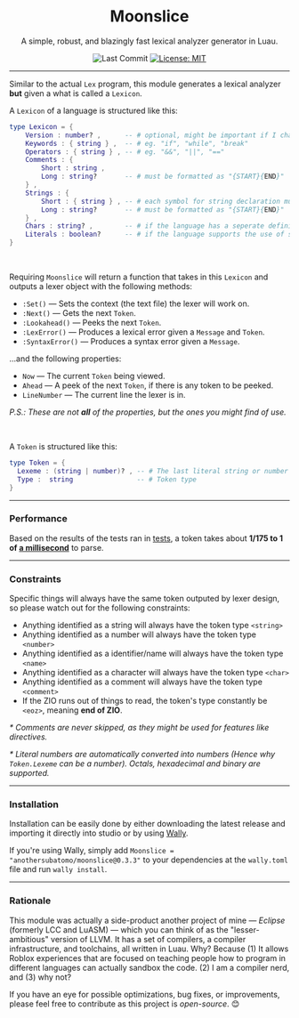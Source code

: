 <div align="center">

# Moonslice
A simple, robust, and blazingly fast lexical analyzer generator in Luau.

![Last Commit](https://img.shields.io/github/last-commit/AnotherSubatomo/Moonslice/main) [![License: MIT](https://img.shields.io/badge/License-MIT-yellow.svg)](https://opensource.org/licenses/MIT)

</div>

---

Similar to the actual `Lex` program, this module generates a lexical analyzer **but** given a what is called a `Lexicon`.

A `Lexicon` of a language is structured like this:
```lua
type Lexicon = {
	Version : number? ,      -- # optional, might be important if I change the way a **Lexicon** is made
	Keywords : { string } ,  -- # eg. "if", "while", "break"
	Operators : { string } , -- # eg. "&&", "||", "=="
	Comments : {
		Short : string ,
		Long : string?       -- # must be formatted as "{START}{END}"
	} ,
	Strings : {
		Short : { string } , -- # each symbol for string declaration must only be a single char long
		Long : string?       -- # must be formatted as "{START}{END}"
	} ,
	Chars : string? ,        -- # if the language has a seperate definition for chars
	Literals : boolean?      -- # if the language supports the use of special characters in strings or not
}
```

<br>

Requiring `Moonslice` will return a function that takes in this `Lexicon` and outputs a lexer object with the following methods:
- `:Set()` — Sets the context (the text file) the lexer will work on.
- `:Next()` — Gets the next `Token`.
- `:Lookahead()` — Peeks the next `Token`.
- `:LexError()` — Produces a lexical error given a `Message` and `Token`.
- `:SyntaxError()` — Produces a syntax error given a `Message`.

...and the following properties:
- `Now` — The current `Token` being viewed.
- `Ahead` — A peek of the next `Token`, if there is any token to be peeked.
- `LineNumber` — The current line the lexer is in.

_P.S.: These are not **all** of the properties, but the ones you might find of use._

<br>

A `Token` is structured like this:
```lua
type Token = {
  Lexeme : (string | number)? , -- # The last literal string or number met
  Type :  string                -- # Token type
}
```

---
### Performance
Based on the results of the tests ran in [tests](https://github.com/AnotherSubatomo/Moonslice/tree/main/test), a token takes about **1/175 to 1 of <u>a millisecond</u>** to parse.

---
### Constraints
Specific things will always have the same token outputed by lexer design, so please watch out for the following constraints:
- Anything identified as a string will always have the token type `<string>`
- Anything identified as a number will always have the token type `<number>`
- Anything identified as a identifier/name will always have the token type `<name>`
- Anything identified as a character will always have the token type `<char>`
- Anything identified as a comment will always have the token type `<comment>`
- If the ZIO runs out of things to read, the token's type constantly be `<eoz>`, meaning **end of ZIO**.

_* Comments are never skipped, as they might be used for features like directives._

_* Literal numbers are automatically converted into numbers (Hence why `Token.Lexeme` can be a number). Octals, hexadecimal and binary are supported._

---
### Installation

Installation can be easily done by either downloading the latest release and importing it directly into studio or by using [Wally]().

If you're using Wally, simply add `Moonslice = "anothersubatomo/moonslice@0.3.3"` to your dependencies at the `wally.toml` file and run `wally install`.

---
### Rationale
This module was actually a side-product another project of mine — *Eclipse* (formerly LCC and LuASM) — which you can think of as the "lesser-ambitious" version of LLVM. It has a set of compilers, a compiler infrastructure, and toolchains, all written in Luau. Why? Because (1) It allows Roblox experiences that are focused on teaching people how to program in different languages can actually sandbox the code. (2) I am a compiler nerd, and (3) why not?

If you have an eye for possible optimizations, bug fixes, or improvements, please feel free to contribute as this project is *open-source*. 😊